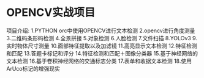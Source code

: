 # OPENCV实战项目
项目介绍:
1.PYTHON orc中使用OPENCV进行文本检测
2.opencv进行角度测量
3.二维码条形码检测
4.全景拼接
5.对象检测
6.人脸检测
7.文件扫描
8.YOLOv3
9.实时物体尺寸测量
10.面部特征提取以及加滤镜
11.高亮显示文本检测
12.特征检测和匹配
13.答题卡标记和评分
14.特征检测和匹配＋图像分类器
15.基于神经网络的文本检测
16.基于卷积神经网络的交通标志分类
17.表单和收据文本检测
18.使用ArUco标记的增强现实
